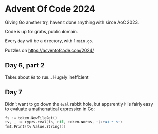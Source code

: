 # Advent Of Code 2024

Giving Go another try, haven't done anything with since AoC 2023.

Code is up for grabs, public domain.

Every day will be a directory, with 1 `main.go`.

Puzzles on https://adventofcode.com/2024/


## Day 6, part 2
Takes about 6s to run... Hugely inefficient

## Day 7
Didn't want to go down the `eval` rabbit hole, but apparently it is fairly easy to evaluate a mathematical expression in Go:

```Go
fs := token.NewFileSet()
tv, _ := types.Eval(fs, nil, token.NoPos, "(1+4) * 5")
fmt.Print(tv.Value.String())
```


<!-- vim: set spell: -->
